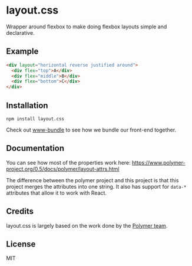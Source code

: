 # layout.css

Wrapper around flexbox to make doing flexbox layouts simple and declarative.

## Example

```html
<div layout="horizontal reverse justified around">
  <div flex="top">A</div>
  <div flex="middle">B</div>
  <div flex="bottom">C</div>
</div>
```

## Installation

```
npm install layout.css
```

Check out [www-bundle](https://github.com/lapwinglabs/www-bundle) to see how we bundle our front-end together.

## Documentation

You can see how most of the properties work here: https://www.polymer-project.org/0.5/docs/polymer/layout-attrs.html

The difference between the polymer project and this project is that this project merges the attributes into one string. It also has support for `data-*` attributes that allow it to work with React.

## Credits

layout.css is largely based on the work done by the [Polymer team](https://www.polymer-project.org).

## License

MIT
